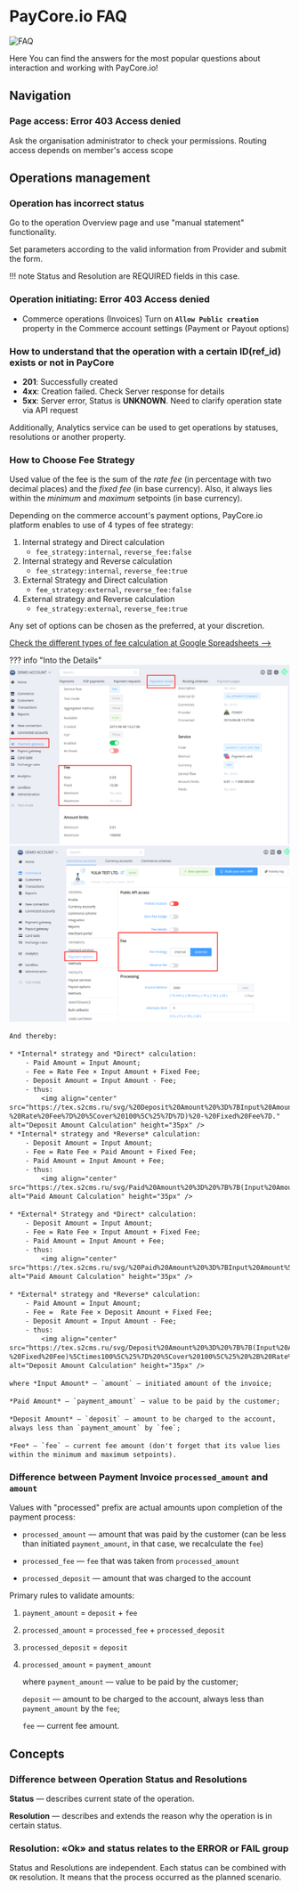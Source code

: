 # PayCore.io FAQ

![FAQ](/images/faq.svg)

Here You can find the answers for the most popular questions about interaction and working with PayCore.io!

## Navigation

### Page access: Error 403 Access denied

Ask the organisation administrator to check your permissions. Routing access depends on member's access scope

## Operations management

### Operation has incorrect status

Go to the operation Overview page and use "manual statement" functionality.

Set parameters according to the valid information from Provider and submit the form.

!!! note
    Status and Resolution are REQUIRED fields in this case.

### Operation initiating: Error 403 Access denied

* Commerce operations (Invoices)
    Turn on **`Allow Public creation`** property in the Commerce account settings (Payment or Payout options)

### How to understand that the operation with a certain ID(ref_id) exists or not in PayCore

* **201**: Successfully created
* **4xx**: Creation failed. Check Server response for details
* **5xx**: Server error, Status is **UNKNOWN**. Need to clarify operation state via API request

Additionally, Analytics service can be used to get operations by statuses, resolutions or another property.

### How to Choose Fee Strategy

Used value of the fee is the sum of the *rate fee* (in percentage with two decimal places) and the *fixed fee* (in base currency). Also, it always lies within the *minimum* and *maximum* setpoints (in base currency).

Depending on the commerce account's payment options, PayCore.io platform enables to use of 4 types of fee strategy:

1. Internal strategy and Direct calculation
    - `fee_strategy:internal`, `reverse_fee:false`
2. Internal strategy and Reverse calculation
    - `fee_strategy:internal`, `reverse_fee:true`
3. External Strategy and Direct calculation
    - `fee_strategy:external`, `reverse_fee:false`
4. External strategy and Reverse calculation
    - `fee_strategy:external`, `reverse_fee:true`

Any set of options can be chosen as the preferred, at your discretion.

[Check the different types of fee calculation at Google Spreadsheets -->](https://docs.google.com/spreadsheets/d/1yvQ3kdyuB7S0DbDgqBgdXq_F_YYHDt-qeAtOo7B9kk8/edit#gid=1939885920)

??? info "Into the Details"
    ![Fee parameters](images/fee-routes.png)
    ![Payment](images/payment-options.png)

    And thereby:

    * *Internal* strategy and *Direct* calculation:
        - Paid Amount = Input Amount;
        - Fee = Rate Fee × Input Amount + Fixed Fee;
        - Deposit Amount = Input Amount - Fee;
        - thus:
            <img align="center" src="https://tex.s2cms.ru/svg/%20Deposit%20Amount%20%3D%7BInput%20Amount%5Ctimes(%7B%7B100%5C%25%20-%20Rate%20Fee%7D%20%5Cover%20100%5C%25%7D%7D)%20-%20Fixed%20Fee%7D." alt="Deposit Amount Calculation" height="35px" />
    * *Internal* strategy and *Reverse* calculation:
        - Deposit Amount = Input Amount;
        - Fee = Rate Fee × Paid Amount + Fixed Fee;
        - Paid Amount = Input Amount + Fee;
        - thus:
            <img align="center" src="https://tex.s2cms.ru/svg/Paid%20Amount%20%3D%20%7B%7B(Input%20Amount%20%2B%20Fixed%20Fee)%5Ctimes100%5C%25%7D%20%5Cover%20100%5C%25%20%2B%20Rate%20Fee%7D." alt="Paid Amount Calculation" height="35px" />

    * *External* Strategy and *Direct* calculation:
        - Deposit Amount = Input Amount;
        - Fee = Rate Fee × Input Amount + Fixed Fee;
        - Paid Amount = Input Amount + Fee;
        - thus:
            <img align="center" src="https://tex.s2cms.ru/svg/%20Paid%20Amount%20%3D%7BInput%20Amount%5Ctimes(%7B%7B100%5C%25%20%2B%20Rate%20Fee%7D%20%5Cover%20100%5C%25%7D%7D)%20%2B%20Fixed%20Fee%7D." alt="Paid Amount Calculation" height="35px" />

    * *External* strategy and *Reverse* calculation:
        - Paid Amount = Input Amount;
        - Fee =  Rate Fee × Deposit Amount + Fixed Fee;
        - Deposit Amount = Input Amount - Fee;
        - thus: 
            <img align="center" src="https://tex.s2cms.ru/svg/Deposit%20Amount%20%3D%20%7B%7B(Input%20Amount%20-%20Fixed%20Fee)%5Ctimes100%5C%25%7D%20%5Cover%20100%5C%25%20%2B%20Rate%20Fee%7D." alt="Deposit Amount Calculation" height="35px" />

    where *Input Amount* — `amount` — initiated amount of the invoice;

    *Paid Amount* — `payment_amount` — value to be paid by the customer;

    *Deposit Amount* — `deposit` — amount to be charged to the account, always less than `payment_amount` by `fee`;

    *Fee* — `fee` — current fee amount (don't forget that its value lies within the minimum and maximum setpoints). 

### Difference between Payment Invoice `processed_amount` and `amount`

Values with "processed" prefix are actual amounts upon completion of the payment process:

* `processed_amount` — amount that was paid by the customer (can be less than initiated `payment_amount`, in that case, we recalculate the `fee`)

* `processed_fee` — `fee` that was taken from `processed_amount`

* `processed_deposit` — amount that was charged to the account

Primary rules to validate amounts:

1. `payment_amount` = `deposit` + `fee`
2. `processed_amount` = `processed_fee` + `processed_deposit`
3. `processed_deposit` = `deposit`
4. `processed_amount` = `payment_amount`

    where `payment_amount` — value to be paid by the customer;

    `deposit` — amount to be charged to the account, always less than `payment_amount` by the `fee`;

    `fee` — current fee amount.

## Concepts

### Difference between Operation Status and Resolutions

**Status** — describes current state of the operation.

**Resolution** — describes and extends the reason why the operation is in certain status.

### Resolution: «Ok» and status relates to the ERROR or FAIL group

Status and Resolutions are independent. Each status can be combined with `OK` resolution. It means that the process occurred as the planned scenario.
